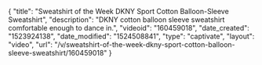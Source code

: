 {
    "title": "Sweatshirt of the Week DKNY Sport Cotton Balloon-Sleeve Sweatshirt",
    "description": "DKNY cotton balloon sleeve sweatshirt comfortable enough to dance in.",
    "videoid": "160459018",
    "date_created": "1523924138",
    "date_modified": "1524508841",
    "type": "captivate",
    "layout": "video",
    "url": "\/v\/sweatshirt-of-the-week-dkny-sport-cotton-balloon-sleeve-sweatshirt\/160459018"
}